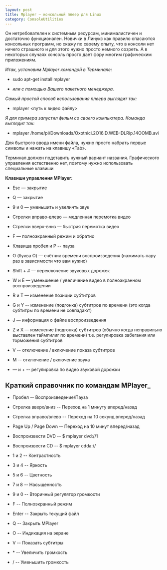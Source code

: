 ```yaml
---
layout: post
title: Mplayer — консольный плеер для Linux
category: ConsoleUtilities
---
```


Он нетребователен к системным
ресурсам, минималистичен и достаточно функционален. Новички в Линукс как
правило опасаются консольных программ, но скажу по своему опыту, что в консоли
нет ничего страшного и для этого нужно просто немного созреть. А в некоторых
случаях консоль просто дает фору многим графическим приложениям. 

*Итак,
установим Mplayer командой в Терминале:*

- sudo apt-get install mplayer

- *или с помощью Вашего пакетного менеджера.*

*Самый простой способ использования плеера выглядит так:*

- mplayer <путь к видео файлу>

*Я для примера запустил фильм со своего компьютера. Команда выглядит так:*

- mplayer /home/pi/Downloads/Oxotnici.2O16.D.WEB-DLRip.14OOMB.avi

Для быстрого ввода имени файла, нужно просто набрать первые символы и нажать
на клавишу «Tab».

Терминал должен подставить нужный вариант названия.
Графического управления естественно нет, поэтому нужно использовать
специальные клавиши

**Клавиши управления MPlayer:**

- Esc — закрытие

- Q — закрытие

- 9 и 0 — уменьшить и увеличть звук

- Стрелки вправо-влево — медленная перемотка видео

- Стрелки вверх-вниз — быстрая перемотка видео

- F — полноэкранный режим и обратно

- Клавиша пробел и P -- пауза

- O (буква О) — счётчик времени воспроизведения (нажимать пару раз в зависимости
что
вам нужно)

- Shift + # — переключение звуковых дорожек

- W и E — уменьшение / увеличение видео в полноэкранном воспроизведении

- R и T — изменение позиции субтитров

- G и Y -- изменение (подгонка) субтитров по времени (это когда субтитры по времени не
совпадают) 

- J — информация о файле воспроизведения

- Z и X — изменение (подгонка) субтитров (обычно когда неправильно выставлен
таймпилиг по времени) т.е. регулировка забегания или торможения субтитров

- V -- отключение / включение показа субтитров

- M -- отключение / включение звука

- — и + -- регулировка по видео звуковой дорожки

## Краткий справочник по командам MPlayer_

- Пробел -- Воспроизведение/Пауза

- Стрелка вверх/вниз -- Переход на 1 минуту вперед/назад

- Стрелка вправо/влево -- Переход на 10 секунд вперед/назад

- Page Up / Page Down -- Переход на 10 минут вперед/назад

- Воспроизвести DVD -- $ mplayer dvd://1

- Воспроизвести CD -- $ mplayer cdda://

- 1 и 2 -- Контрастность

- 3 и 4 -- Яркость

- 5 и 6 -- Цветность

- 7 и 8 -- Насыщенность

- 9 и 0 -- Вторичный регулятор громкости

- F -- Полноэкранный режим

- Enter -- Закрыть текущий файл

- Q -- Закрыть MPlayer

- O -- Индикация на экране

- V -- Показать субтитры

- \* -- Увеличить громкость

- / -- Уменьшить громкость
